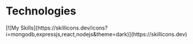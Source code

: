 <h1>Technologies</h1>[![My Skills](https://skillicons.dev/icons?i=mongodb,expressjs,react,nodejs&theme=dark)](https://skillicons.dev)
